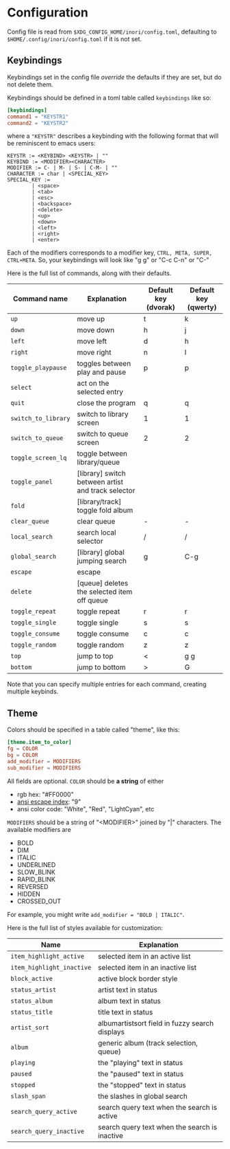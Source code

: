 # Configuration

Config file is read from `$XDG_CONFIG_HOME/inori/config.toml`,
defaulting to `$HOME/.config/inori/config.toml` if it is not set.

## Keybindings

Keybindings set in the config file *override* the defaults if they are
set, but do not delete them.

Keybindings should be defined in a toml table called `keybindings` like
so:

``` toml
[keybindings]
command1 = "KEYSTR1"
command2 = "KEYSTR2"
```

where a `"KEYSTR"` describes a keybinding with the following format that
will be reminiscent to emacs users:

    KEYSTR := <KEYBIND> <KEYSTR> | ""
    KEYBIND := <MODIFIER><CHARACTER>
    MODIFIER := C- | M- | S- | C-M- | ""
    CHARACTER := char | <SPECIAL_KEY>
    SPECIAL_KEY :=
            | <space>
            | <tab>
            | <esc>
            | <backspace>
            | <delete>
            | <up>
            | <down>
            | <left>
            | <right>
            | <enter>

Each of the modifiers corresponds to a modifier key, `CTRL, META,
SUPER, CTRL+META`. So, your keybindings will look like "g g" or "C-c
C-n" or "C-<space>"

Here is the full list of commands, along with their defaults.



| Command name        | Explanation                                        | Default key (dvorak) | Default key (qwerty) |
|---------------------|----------------------------------------------------|----------------------|----------------------|
| `up`                | move up                                            | t                    | k                    |
| `down`              | move down                                          | h                    | j                    |
| `left`              | move left                                          | d                    | h                    |
| `right`             | move right                                         | n                    | l                    |
| `toggle_playpause`  | toggles between play and pause                     | p                    | p                    |
| `select`            | act on the selected entry                          | <enter>              | <enter>              |
| `quit`              | close the program                                  | q                    | q                    |
| `switch_to_library` | switch to library screen                           | 1                    | 1                    |
| `switch_to_queue`   | switch to queue screen                             | 2                    | 2                    |
| `toggle_screen_lq`  | toggle between library/queue                       | <tab>                | <tab>                |
| `toggle_panel`      | [library] switch between artist and track selector |                      |                      |
| `fold`              | [library/track] toggle fold album                  | <space>              | <space>              |
| `clear_queue`       | clear queue                                        | -                    | -                    |
| `local_search`      | search local selector                              | /                    | /                    |
| `global_search`     | [library] global jumping search                    | g                    | C-g                  |
| `escape`            | escape                                             | <esc>                | <esc>                |
| `delete`            | [queue] deletes the selected item off queue        | <backspace>          | <backspace>          |
| `toggle_repeat`     | toggle repeat                                      | r                    | r                    |
| `toggle_single`     | toggle single                                      | s                    | s                    |
| `toggle_consume`    | toggle consume                                     | c                    | c                    |
| `toggle_random`     | toggle random                                      | z                    | z                    |
| `top`               | jump to top                                        | <                    | g g                  |
| `bottom`            | jump to bottom                                     | >                    | G                    |

Note that you can specify multiple entries for each command, creating
multiple keybinds.

## Theme

Colors should be specified in a table called "theme", like this:

``` toml
[theme.item_to_color]
fg = COLOR
bg = COLOR
add_modifier = MODIFIERS
sub_modifier = MODIFIERS
```

All fields are optional. `COLOR` should be **a string** of either
- rgb hex: "#FF0000"
- [ansi escape index](https://en.wikipedia.org/wiki/ANSI_escape_code#8-bit): "9"
- ansi color code: "White", "Red", "LightCyan", etc

`MODIFIERS` should be a string of "\<MODIFIER\>" joined by "|"
characters. The available modifiers are

- BOLD
- DIM
- ITALIC
- UNDERLINED
- SLOW_BLINK
- RAPID_BLINK
- REVERSED
- HIDDEN
- CROSSED_OUT

For example, you might write `add_modifier = "BOLD | ITALIC"`.

Here is the full list of styles available for customization:

| Name                      | Explanation                                    |
|---------------------------|------------------------------------------------|
| `item_highlight_active`   | selected item in an active list                |
| `item_highlight_inactive` | selected item in an inactive list              |
| `block_active`            | active block border style                      |
| `status_artist`           | artist text in status                          |
| `status_album`            | album text in status                           |
| `status_title`            | title text in status                           |
| `artist_sort`             | albumartistsort field in fuzzy search displays |
| `album`                   | generic album (track selection, queue)         |
| `playing`                 | the "playing" text in status                   |
| `paused`                  | the "paused" text in status                    |
| `stopped`                 | the "stopped" text in status                   |
| `slash_span`              | the slashes in global search                   |
| `search_query_active`     | search query text when the search is active    |
| `search_query_inactive`   | search query text when the search is inactive  |
